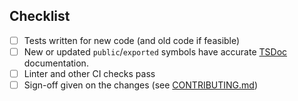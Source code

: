 <!-- Thanks for submitting a PR! Please ensure the following requirements are met in order for us to review your PR -->

## Checklist

-   [ ] Tests written for new code (and old code if feasible)
-   [ ] New or updated `public`/`exported` symbols have accurate [TSDoc](https://tsdoc.org/) documentation.
-   [ ] Linter and other CI checks pass
-   [ ] Sign-off given on the changes (see [CONTRIBUTING.md](https://github.com/matrix-org/matrix-js-sdk/blob/develop/CONTRIBUTING.md))
